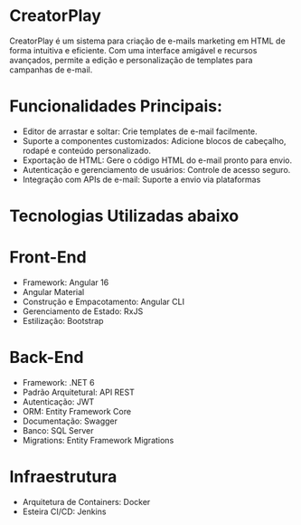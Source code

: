# CreatorPlay


CreatorPlay é um sistema para criação de e-mails marketing em HTML de forma intuitiva e eficiente. Com uma interface amigável e recursos avançados, permite a edição e personalização de templates para campanhas de e-mail.

# Funcionalidades Principais:
- Editor de arrastar e soltar: Crie templates de e-mail facilmente.
- Suporte a componentes customizados: Adicione blocos de cabeçalho, rodapé e conteúdo personalizado.
- Exportação de HTML: Gere o código HTML do e-mail pronto para envio.
- Autenticação e gerenciamento de usuários: Controle de acesso seguro.
- Integração com APIs de e-mail: Suporte a envio via plataformas

# Tecnologias Utilizadas abaixo

# Front-End
- Framework: Angular 16
- Angular Material
- Construção e Empacotamento: Angular CLI
- Gerenciamento de Estado: RxJS
- Estilização: Bootstrap

# Back-End
- Framework: .NET 6
- Padrão Arquitetural: API REST
- Autenticação: JWT
- ORM: Entity Framework Core
- Documentação: Swagger
- Banco: SQL Server
- Migrations: Entity Framework Migrations

# Infraestrutura
- Arquitetura de Containers: Docker
- Esteira CI/CD: Jenkins


